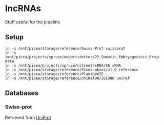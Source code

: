 # lncRNAs
Stuff useful for the pipeline

## Setup
```{bash}
ln -s /mnt/picea/storage/reference/Swiss-Prot swissprot
ln -s /mnt/picea/projects/spruce/uegertsdotter/22_Somatic_Embryogenesis_Project/lncRNAs data
ln -s /mnt/picea/projects/spruce/nstreet/sRNA/SE sRNA
ln -s /mnt/picea/storage/reference/Picea-abies/v1.0 reference
ln -s /mnt/picea/storage/reference/PlantGenIE .
ln -s /mnt/picea/storage/reference/UniRef90/201908 uniref
```

## Databases
### Swiss-prot
Retrieved from [UniProt](ftp.uniprot.org)
